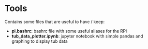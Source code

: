 # Tools
Contains some files that are useful to have / keep:
* __pi.bashrc__:  bashrc file with some useful aliases for the RPi
* __tub_data_plotter.ipynb__: jupyter notebook with simple pandas and graphing
    to display tub data
    